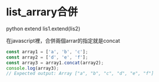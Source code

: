 # list_arrary合併

python extend
lis1.extend(lis2)

在javascript裡，合併兩個arrar的指定就是concat

```javascript
const array1 = ['a', 'b', 'c'];
const array2 = ['d', 'e', 'f'];
const array3 = array1.concat(array2);
console.log(array3);
// Expected output: Array ["a", "b", "c", "d", "e", "f"]


```
